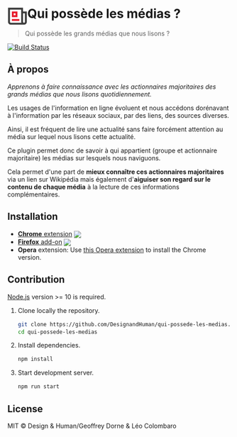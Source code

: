 # <img src="source/icon.png" width="45" align="left"> Qui possède les médias ?

> Qui possède les grands médias que nous lisons ?

[![Build Status](https://travis-ci.com/DesignandHuman/qui-possede-les-medias.svg?branch=master)](https://travis-ci.com/DesignandHuman/qui-possede-les-medias)

## À propos

_Apprenons à faire connaissance avec les actionnaires majoritaires des grands médias que nous lisons quotidiennement._

Les usages de l'information en ligne évoluent et nous accédons dorénavant à l'information par les réseaux sociaux, par des liens, des sources diverses.

Ainsi, il est fréquent de lire une actualité sans faire forcément attention au média sur lequel nous lisons cette actualité.

Ce plugin permet donc de savoir à qui appartient (groupe et actionnaire majoritaire) les médias sur lesquels nous naviguons.

Cela permet d'une part de **mieux connaître ces actionnaires majoritaires** via un lien sur Wikipédia mais également d'**aiguiser son regard sur le contenu de chaque média** à la lecture de ces informations complémentaires.


## Installation

[link-cws]: https://chrome.google.com/webstore/detail/qui-possede-les-medias/id "Version published on Chrome Web Store"
[link-amo]: https://addons.mozilla.org/firefox/addon/qui-possede-les-medias/ "Version published on Mozilla Add-ons"

- [**Chrome** extension][link-cws] [<img valign="middle" src="https://img.shields.io/chrome-web-store/v/id.svg">][link-cws]
- [**Firefox** add-on][link-amo] [<img valign="middle" src="https://img.shields.io/amo/v/qui-possede-les-medias.svg">][link-amo]
- **Opera** extension: Use [this Opera extension](https://addons.opera.com/en/extensions/details/download-chrome-extension-9/) to install the Chrome version.


## Contribution

[Node.js](https://nodejs.org/) version >= 10 is required.

1. Clone locally the repository.
   ```bash
   git clone https://github.com/DesignandHuman/qui-possede-les-medias.git
   cd qui-possede-les-medias
   ```
2. Install dependencies.
   ```bash
   npm install
   ```
3. Start development server.
   ```bash
   npm run start
   ```


## License

MIT © Design & Human/Geoffrey Dorne & Léo Colombaro
